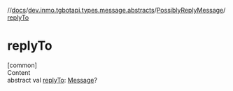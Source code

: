 //[docs](../../../index.md)/[dev.inmo.tgbotapi.types.message.abstracts](../index.md)/[PossiblyReplyMessage](index.md)/[replyTo](reply-to.md)



# replyTo  
[common]  
Content  
abstract val [replyTo](reply-to.md): [Message](../-message/index.md)?  



